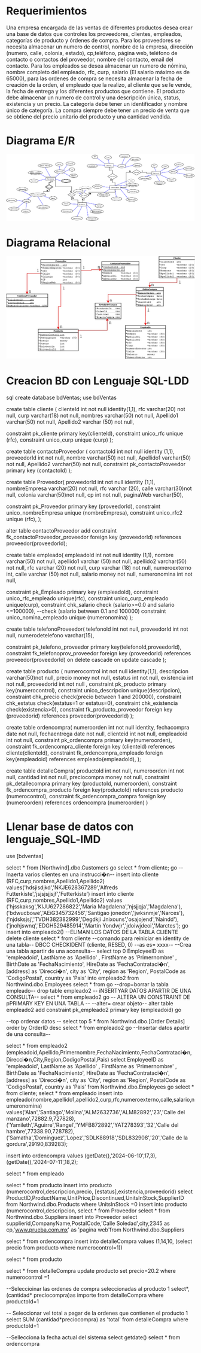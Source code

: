 # Requerimientos 
Una empresa encargada de las ventas de diferentes productos desea crear una base de datos que controles los proveedores, clientes, empleados, categorías de producto y órdenes de compra. Para los proveedores se necesita almacenar un numero de control, nombre de la empresa, dirección (numero, calle, colonia, estado), cp,teléfono, página web, teléfono de contacto o contactos del proveedor, nombre del contacto, email del contacto. Para los empleados se desea almacenar un numero de nómina, nombre completo del empleado, rfc, curp, salario (El salario máximo es de 65000), para las ordenes de compra se necesita almacenar la fecha de creación de la orden, el empleado que la realizo, al cliente que se le vende, la fecha de entrega y los diferentes productos que contiene. El producto debe almacenar un numero de control y una descripción única, status, existencia y un precio. La categoría debe tener un identificador y nombre único de categoría. La compra siempre debe tener un precio de venta que se obtiene del precio unitario del producto y una cantidad vendida.

# Diagrama E/R
![Diagrama Relacional](./IMG/DiagramaER.png)
# Diagrama Relacional
![Diagrama Relacional](./IMG/bdventas.png)
# Creacion BD con Lenguaje SQL-LDD 

 sql
create database bdVentas;
use bdVentas

create table cliente (
clienteId int not null identity(1,1),
rfc varchar(20) not null,
curp varchar(18) not null,
nombres varchar(50) not null,
Apellido1 varchar(50) not null,
Apellido2 varchar (50) not null,

constraint pk_cliente
primary key(clienteId),
constraint unico_rfc
unique (rfc),
constraint unico_curp
unique (curp)
);

create table contactoProveedor (
contactoId int not null identity (1,1),
proveedorId int not null,
nombre varchar(50) not null,
Apellido1 varchar(50) not null,
Apellido2 varchar(50) not null,
constraint  pk_contactoProveedor
primary key (contactoId)
);

create table Proveedor(
proveedorId int not null identity (1,1),
nombreEmpresa varchar(20) not null,
rfc varchar (20),
calle varchar(30)not null,
colonia varchar(50)not null,
cp int not null,
paginaWeb varchar(50),

constraint pk_Proveedor
primary key (proveedorId),
constraint unico_nombreEmpresa
unique (nombreEmpresa),
constraint unico_rfc2
unique (rfc),
);

alter table contactoProveedor
add constraint fk_contactoProveedor_proveedor
foreign key (proveedorId)
references proveedor(proveedorId);

create table empleado(
empleadoId int not null identity (1,1),
nombre varchar(50) not null,
apellido1 varchar (50) not null,
apellido2 varchar(50) not null,
rfc varchar (20) not null,
curp varchar (18) not null,
numeroexterno int,
calle varchar (50) not null,
salario money not null,
numeronomina int not null,

constraint pk_Empleado
primary key (empleadoId),
constraint unico_rfc_empleado
unique(rfc),
constraint unico_curp_empleado
unique(curp),
constraint chk_salario
check (salario>=0.0 and salario <=100000),
--check (salario between 0.1 and 100000)
constraint unico_nomina_empleado
unique (numeronomina)
);

create table telefonoProveedor(
telefonoId int not null,
proveedorId int not null,
numerodetelefono varchar(15),

constraint pk_telefono_proveedor
primary key(telefonoId,proveedorId),
constraint fk_telefonoprov_proveedor
foreign key (proveedorId)
references proveedor(proveedorId)
on delete cascade
on update cascade
);

create table producto (
numerocontrol int not null identity(1,1),
descripcion varchar(50)not null,
precio money not null,
estatus int not null,
existencia int not null,
proveedorid int not null ,
constraint pk_producto
primary key(numerocontrol),
constraint unico_descripcion
unique(descripcion),
constraint chk_precio
check(precio between 1 and 200000),
constraint chk_estatus
check(estatus=1 or estatus=0),
constraint chk_existencia
check(existencia>0),
constraint fk_producto_proveedor
foreign key (proveedorid)
references proveedor(proveedorId)
);

create table ordencompra(
numeroorden int not null identity,
fechacompra date not null,
fechaentrega date not null,
clienteid int not null,
empleadoid int not null,
constraint pk_ordencompra
primary key(numeroorden),
constraint fk_ordencompra_cliente
foreign key (clienteid)
references cliente(clienteId),
constraint fk_ordencompra_empleado
foreign key(empleadoid)
references empleado(empleadoId),
);

create table detalleCompra(
productoId int not null,
numeroorden int not null,
cantidad int not null,
preciocompra money not null,
constraint pk_detallecompra
primary key (productoId, numeroorden),
constraint fk_ordencompra_producto
foreign key(productoId)
references producto (numerocontrol),
constraint fk_ordencompra_compra
foreign key (numeroorden)
references ordencompra (numeroorden)
)
# Llenar base de datos con lenguaje_SQL-lMD
use [bdventas]

select * from [Northwind].dbo.Customers
go
select * from cliente;
go
--Inaerta varios clientes en una instrucci�n--
insert into cliente (RFC,curp,nombres,Apellido1,Apellido2)
values('hdsjisdjkd','NKJE628367289','Alfreds Futterkiste','jsjsjsjjsjf','Futterkiste')
insert into cliente (RFC,curp,nombres,Apellido1,Apellido2)
values
('hjsskaksg','KIJU627286822','Maria Magdalena','njsjjqja','Magdalena'),
('bdwucbowe','AEiG345732456','Santigao jonedon','jwksnmje','Narces'),
('njdsksjsj','TVDH382382999','Degdkji Jnixouns','osajojend','Naindd'),
('jnohjswnq','EDGH529485914','Martin Yondwjr','jdoiwjdeoi','Marctes');
go
insert into empleado2()
--ELIMAN LOS DATOS DE LA TABLA CLIENTE
delete cliente 
select * from cliente 
--comando para reiniciar en identity de una tabla--
DBCC CHECKIDENT (cliente, RESED, 0)
--as es= xxxx--
--Crea una tabla apartir de una aconsulta--
select top 0  EmployeeID as 'empleadoid',
LastName as 'Apellido' , 
FirstName as 'Primernombre' , 
BirthDate as 'FechaNacimiento',
HireDate as 'FechaContrataci�n', 
[address] as 'Direcci�n',
city as 'City',
region as 'Region',
PostalCode as 'CodigoPostal',
country as 'Pais'
into empleado2
from Northwind.dbo.Employees
select * from 
go
--drop=borrar la tabla empleado--
drop table empleado2
-- iNSERTYAR DATOS APARTIR DE UNA CONSULTA--
select * from empleado2
go
-- ALTERA UN CONSTRAINT DE pPRIMARY KEY EN UNA TABLA --
--alter= crear objeto--
alter table empleado2
add constraint pk_empleado2
primary key (empleadoid)
go

--top ordenar datos --
select top 5 * from Northwind.dbo.[Order Details]
order by OrderID desc
select * from empleado2
go
--Insertar datos apartir de una consulta--

select * from empleado2 (empleadoid,Apellido,Primernombre,FechaNacimiento,FechaContrataci�n,Direcci�n,City,Region,CodigoPostal,Pais)
select EmployeeID as 'empleadoid',
LastName as 'Apellido' , 
FirstName as 'Primernombre' , 
BirthDate as 'FechaNacimiento',
HireDate as 'FechaContrataci�n', 
[address] as 'Direcci�n',
city as 'City',
region as 'Region',
PostalCode as 'CodigoPostal',
country as 'Pais'
from Northwind.dbo.Employees
go
select * from cliente;
select * from empleado
insert into empleado(nombre,apellido1,apellido2,curp,rfc,numeroexterno,calle,salario,numeronomina)
values('Alan','Santiago','Molina','ALM2632736','ALM82892','23','Calle del manzano',72882.9,727828),
('Yamileth','Aguirre','Rangel','YMFB872892','YAT278393','32','Calle del hambre',77338.90,728782),
('Samatha','Dominguez','Lopez','SDLK88918','SDL832908','20','Calle de la gordura',29190,839283);

insert into ordencompra
values (getDate(),'2024-06-10',17,3),
       (getDate(),'2024-07-11',18,2);

select * from empleado

select * from producto
insert into producto (numerocontrol,descripcion,precio,
[estatus],existencia,proveedorid)
select ProductID,ProductName,UnitPrice,Discontinued,UnitsInStock,SupplierID from Northwind.dbo.Products
where UnitsInStock =0
insert into producto (numerocontrol,descripcion,
select * from Proveedor
select * from Northwind.dbo.Suppliers
insert into Proveedor
select  supplierid,CompanyName,PostalCode,'Calle Soledad',city,2345 as cp,'www.prueba.com.mx' as 'pagina web'from Northwind.dbo.Suppliers

select * from ordencompra
insert into detalleCompra
values (1,14,10, (select precio from producto where numerocontrol=1))

select * from producto

select * from detalleCompra
update producto
set precio=20.2
where numerocontrol =1

--Seleccioinar las ordenes de compra seleccionadas al producto 1
select*,(cantidad* preciocompra)as importe from detalleCompra
where productoId=1

-- Seleccionar vel total a pagar de la ordenes que contienen el producto 1
select SUM (cantidad*preciocompra) as 'total'
from detalleCompra
where productoId=1

--Sellecciona la fecha actual del sistema
select getdate()
select * from ordencompra